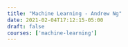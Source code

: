 ```yaml
---
title: "Machine Learning - Andrew Ng"
date: 2021-02-04T17:12:15-05:00
draft: false
courses: ['machine-learning']
---
```


